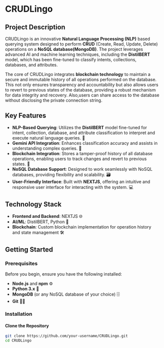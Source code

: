 # CRUDLingo

## Project Description
CRUDLingo is an innovative **Natural Language Processing (NLP)** based querying system designed to perform **CRUD** (Create, Read, Update, Delete) operations on a **NoSQL database(MongoDB)**. The project leverages advanced AI and machine learning techniques, including the **DistilBERT** model, which has been fine-tuned to classify intents, collections, databases, and attributes.

The core of CRUDLingo integrates **blockchain technology** to maintain a secure and immutable history of all operations performed on the database. This not only ensures transparency and accountability but also allows users to revert to previous states of the database, providing a robust mechanism for data integrity and recovery. Also,users can share access to the database without disclosing the private connection string.

## Key Features
- **NLP-Based Querying**: Utilizes the **DistilBERT** model fine-tuned for intent, collection, database, and attribute classification to interpret and execute natural language queries. 🧠
- **Gemini API Integration**: Enhances classification accuracy and assists in understanding complex queries. 🌟
- **Blockchain Integration**: Stores a tamper-proof history of all database operations, enabling users to track changes and revert to previous states. 🔗
- **NoSQL Database Support**: Designed to work seamlessly with NoSQL databases, providing flexibility and scalability. 🗃️
- **User-Friendly Interface**: Built with **NEXTJS**, offering an intuitive and responsive user interface for interacting with the system. 💻

## Technology Stack
- **Frontend and Backend**: NEXTJS 🌐
- **AI/ML**: DistilBERT, Python 🤖
- **Blockchain**: Custom blockchain implementation for operation history and state management 🛠️

## Getting Started

### Prerequisites
Before you begin, ensure you have the following installed:

- **Node.js** and **npm** ⚙️
- **Python 3.x** 🐍
- **MongoDB** (or any NoSQL database of your choice) 🗄️
- **Git** 🧑‍💻

### Installation

#### Clone the Repository

```bash
git clone https://github.com/your-username/CRUDLingo.git
cd CRUDLingo
